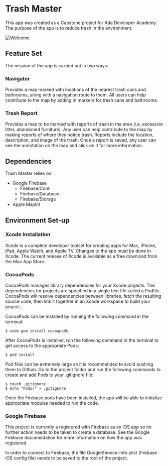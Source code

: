 # Trash Master
This app was created as a Capstone project for Ada Developer Academy. The purpose of the app is to reduce trash in the environment. 

![Welcome](/Images/Welcome.png?raw=true)

## Feature Set
The mission of the app is carried out in two ways: 

### Navigator
Provides a map marked with locations of the nearest trash cans and bathrooms, along with a navigation route to them. All users can help contribute to the map by adding in markers for trash cans and bathrooms. 

### Trash Report
Provides a map to be marked with reports of trash in the area (i.e. excessive litter, abandoned furniture). Any user can help contribute to the map by making reports of where they notice trash. Reports include the location, description, and image of the trash. Once a report is saved, any user can see the annotation on the map and click on it for more information. 

## Dependencies
Trash Master relies on:

- Google Firebase
  - Firebase/Core
  - Firebase/Database
  - Firebase/Storage
- Apple Mapkit

## Environment Set-up

### Xcode Installation
Xcode is a complete developer toolset for creating apps for Mac, iPhone, iPad, Apple Watch, and Apple TV. Changes to the app must be done in Xcode. The current release of Xcode is available as a free download from the Mac App Store. 

### CocoaPods
CocoaPods manages library dependencies for your Xcode projects. The dependencies for projects are specified in a single text file called a Podfile. CocoaPods will resolve dependencies between libraries, fetch the resulting source code, then link it together in an Xcode workspace to build your project.

CocoaPods can be installed by running the following command in the terminal: 
```
$ sudo gem install cocoapods
```

After CocoaPods is installed, run the following command in the terminal to get access to the appropriate Pods:
```
$ pod install
```

Pod files can be extremely large so it is recommended to avoid pushing them to Github. Go to the project folder and run the following commands to create and add Pods to your .gitignore file:
```
$ touch .gitignore
$ echo "Pods/" > .gitignore
```

Once the Firebase pods have been installed, the app will be able to initialize appropriate modules needed to run the code. 

### Google Firebase
This project is currently a registered with Firebase as an iOS app so no further action needs to be taken to create a database. See the Google Firebase documentation for more information on how the app was registered. 

In order to connect to Firebase, the file GoogleService-Info.plist (firebase iOS config file) needs to be saved to the root of the project. 




